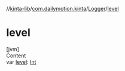 //[kinta-lib](../../../index.md)/[com.dailymotion.kinta](../index.md)/[Logger](index.md)/[level](level.md)



# level  
[jvm]  
Content  
var [level](level.md): [Int](https://kotlinlang.org/api/latest/jvm/stdlib/kotlin/-int/index.html)  



